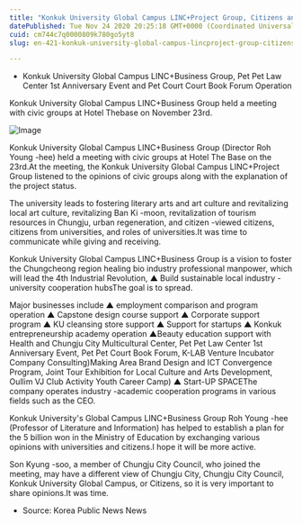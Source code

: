 ```yaml
---
title: "Konkuk University Global Campus LINC+Project Group, Citizens and Social Groups"
datePublished: Tue Nov 24 2020 20:25:18 GMT+0000 (Coordinated Universal Time)
cuid: cm744c7q0000809k780go5yt8
slug: en-421-konkuk-university-global-campus-lincproject-group-citizens-and-social-groups

---
```



- Konkuk University Global Campus LINC+Business Group, Pet Pet Law Center 1st Anniversary Event and Pet Court Court Book Forum Operation

Konkuk University Global Campus LINC+Business Group held a meeting with civic groups at Hotel Thebase on November 23rd.

![Image](https://cdn.hashnode.com/res/hashnode/image/upload/v1739498237977/d2fe777d-b1b8-4e28-907f-9ffa5979ea17.jpeg)

Konkuk University Global Campus LINC+Business Group (Director Roh Young -hee) held a meeting with civic groups at Hotel The Base on the 23rd.At the meeting, the Konkuk University Global Campus LINC+Project Group listened to the opinions of civic groups along with the explanation of the project status.

The university leads to fostering literary arts and art culture and revitalizing local art culture, revitalizing Ban Ki -moon, revitalization of tourism resources in Chungju, urban regeneration, and citizen -viewed citizens, citizens from universities, and roles of universities.It was time to communicate while giving and receiving.

Konkuk University Global Campus LINC+Business Group is a vision to foster the Chungcheong region healing bio industry professional manpower, which will lead the 4th Industrial Revolution, ▲ Build sustainable local industry -university cooperation hubsThe goal is to spread.

Major businesses include ▲ employment comparison and program operation ▲ Capstone design course support ▲ Corporate support program ▲ KU cleansing store support ▲ Support for startups ▲ Konkuk entrepreneurship academy operation ▲Beauty education support with Health and Chungju City Multicultural Center, Pet Pet Law Center 1st Anniversary Event, Pet Pet Court Book Forum, K-LAB Venture Incubator Company Consulting)Making Area Brand Design and ICT Convergence Program, Joint Tour Exhibition for Local Culture and Arts Development, Oullim VJ Club Activity Youth Career Camp) ▲ Start-UP SPACEThe company operates industry -academic cooperation programs in various fields such as the CEO.

Konkuk University's Global Campus LINC+Business Group Roh Young -hee (Professor of Literature and Information) has helped to establish a plan for the 5 billion won in the Ministry of Education by exchanging various opinions with universities and citizens.I hope it will be more active.

Son Kyung -soo, a member of Chungju City Council, who joined the meeting, may have a different view of Chungju City, Chungju City Council, Konkuk University Global Campus, or Citizens, so it is very important to share opinions.It was time.

* Source: Korea Public News News
